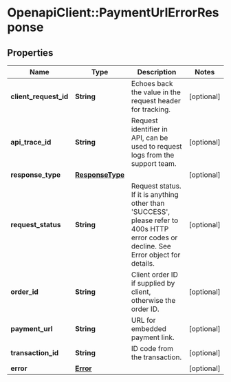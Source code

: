 # OpenapiClient::PaymentUrlErrorResponse

## Properties
Name | Type | Description | Notes
------------ | ------------- | ------------- | -------------
**client_request_id** | **String** | Echoes back the value in the request header for tracking. | [optional] 
**api_trace_id** | **String** | Request identifier in API, can be used to request logs from the support team. | [optional] 
**response_type** | [**ResponseType**](ResponseType.md) |  | [optional] 
**request_status** | **String** | Request status. If it is anything other than &#39;SUCCESS&#39;, please refer to 400s HTTP error codes or decline. See Error object for details. | [optional] 
**order_id** | **String** | Client order ID if supplied by client, otherwise the order ID. | [optional] 
**payment_url** | **String** | URL for embedded payment link. | [optional] 
**transaction_id** | **String** | ID code from the transaction. | [optional] 
**error** | [**Error**](Error.md) |  | [optional] 


